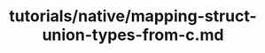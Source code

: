 ---
title: tutorials/native/mapping-struct-union-types-from-c.md
showAuthorInfo: false
redirect_path: /docs/mapping-struct-union-types-from-c
---